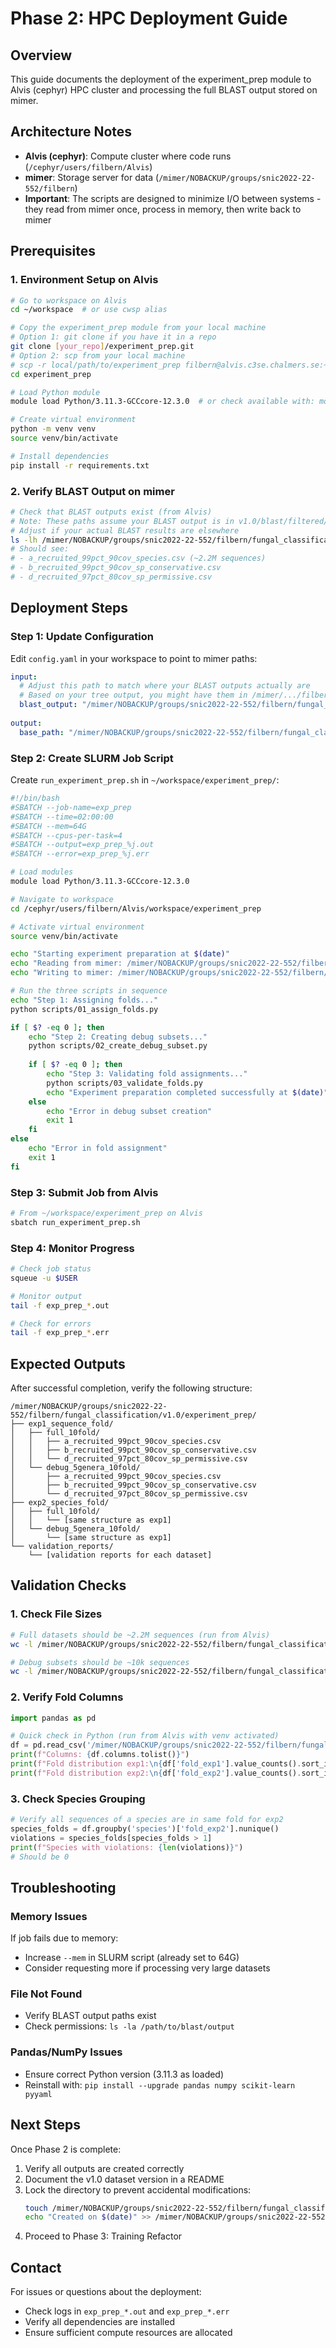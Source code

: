 # Phase 2: HPC Deployment Guide

## Overview
This guide documents the deployment of the experiment_prep module to Alvis (cephyr) HPC cluster and processing the full BLAST output stored on mimer.

## Architecture Notes
- **Alvis (cephyr)**: Compute cluster where code runs (`/cephyr/users/filbern/Alvis`)
- **mimer**: Storage server for data (`/mimer/NOBACKUP/groups/snic2022-22-552/filbern`)
- **Important**: The scripts are designed to minimize I/O between systems - they read from mimer once, process in memory, then write back to mimer

## Prerequisites

### 1. Environment Setup on Alvis
```bash
# Go to workspace on Alvis
cd ~/workspace  # or use cwsp alias

# Copy the experiment_prep module from your local machine
# Option 1: git clone if you have it in a repo
git clone [your_repo]/experiment_prep.git
# Option 2: scp from your local machine
# scp -r local/path/to/experiment_prep filbern@alvis.c3se.chalmers.se:~/workspace/
cd experiment_prep

# Load Python module
module load Python/3.11.3-GCCcore-12.3.0  # or check available with: module spider Python

# Create virtual environment
python -m venv venv
source venv/bin/activate

# Install dependencies
pip install -r requirements.txt
```

### 2. Verify BLAST Output on mimer
```bash
# Check that BLAST outputs exist (from Alvis)
# Note: These paths assume your BLAST output is in v1.0/blast/filtered/full/
# Adjust if your actual BLAST results are elsewhere
ls -lh /mimer/NOBACKUP/groups/snic2022-22-552/filbern/fungal_classification/v1.0/blast/filtered/full/
# Should see:
# - a_recruited_99pct_90cov_species.csv (~2.2M sequences)
# - b_recruited_99pct_90cov_sp_conservative.csv
# - d_recruited_97pct_80cov_sp_permissive.csv
```

## Deployment Steps

### Step 1: Update Configuration
Edit `config.yaml` in your workspace to point to mimer paths:
```yaml
input:
  # Adjust this path to match where your BLAST outputs actually are
  # Based on your tree output, you might have them in /mimer/.../filbern/data/blast_results/
  blast_output: "/mimer/NOBACKUP/groups/snic2022-22-552/filbern/fungal_classification/v1.0/blast/filtered/full"
  
output:
  base_path: "/mimer/NOBACKUP/groups/snic2022-22-552/filbern/fungal_classification/v1.0/experiment_prep"
```

### Step 2: Create SLURM Job Script
Create `run_experiment_prep.sh` in `~/workspace/experiment_prep/`:
```bash
#!/bin/bash
#SBATCH --job-name=exp_prep
#SBATCH --time=02:00:00
#SBATCH --mem=64G
#SBATCH --cpus-per-task=4
#SBATCH --output=exp_prep_%j.out
#SBATCH --error=exp_prep_%j.err

# Load modules
module load Python/3.11.3-GCCcore-12.3.0

# Navigate to workspace
cd /cephyr/users/filbern/Alvis/workspace/experiment_prep

# Activate virtual environment
source venv/bin/activate

echo "Starting experiment preparation at $(date)"
echo "Reading from mimer: /mimer/NOBACKUP/groups/snic2022-22-552/filbern/fungal_classification/v1.0/blast/filtered/full"
echo "Writing to mimer: /mimer/NOBACKUP/groups/snic2022-22-552/filbern/fungal_classification/v1.0/experiment_prep"

# Run the three scripts in sequence
echo "Step 1: Assigning folds..."
python scripts/01_assign_folds.py

if [ $? -eq 0 ]; then
    echo "Step 2: Creating debug subsets..."
    python scripts/02_create_debug_subset.py
    
    if [ $? -eq 0 ]; then
        echo "Step 3: Validating fold assignments..."
        python scripts/03_validate_folds.py
        echo "Experiment preparation completed successfully at $(date)"
    else
        echo "Error in debug subset creation"
        exit 1
    fi
else
    echo "Error in fold assignment"
    exit 1
fi
```

### Step 3: Submit Job from Alvis
```bash
# From ~/workspace/experiment_prep on Alvis
sbatch run_experiment_prep.sh
```

### Step 4: Monitor Progress
```bash
# Check job status
squeue -u $USER

# Monitor output
tail -f exp_prep_*.out

# Check for errors
tail -f exp_prep_*.err
```

## Expected Outputs

After successful completion, verify the following structure:

```
/mimer/NOBACKUP/groups/snic2022-22-552/filbern/fungal_classification/v1.0/experiment_prep/
├── exp1_sequence_fold/
│   ├── full_10fold/
│   │   ├── a_recruited_99pct_90cov_species.csv
│   │   ├── b_recruited_99pct_90cov_sp_conservative.csv
│   │   └── d_recruited_97pct_80cov_sp_permissive.csv
│   └── debug_5genera_10fold/
│       ├── a_recruited_99pct_90cov_species.csv
│       ├── b_recruited_99pct_90cov_sp_conservative.csv
│       └── d_recruited_97pct_80cov_sp_permissive.csv
├── exp2_species_fold/
│   ├── full_10fold/
│   │   └── [same structure as exp1]
│   └── debug_5genera_10fold/
│       └── [same structure as exp1]
└── validation_reports/
    └── [validation reports for each dataset]
```

## Validation Checks

### 1. Check File Sizes
```bash
# Full datasets should be ~2.2M sequences (run from Alvis)
wc -l /mimer/NOBACKUP/groups/snic2022-22-552/filbern/fungal_classification/v1.0/experiment_prep/exp1_sequence_fold/full_10fold/*.csv

# Debug subsets should be ~10k sequences
wc -l /mimer/NOBACKUP/groups/snic2022-22-552/filbern/fungal_classification/v1.0/experiment_prep/exp1_sequence_fold/debug_5genera_10fold/*.csv
```

### 2. Verify Fold Columns
```python
import pandas as pd

# Quick check in Python (run from Alvis with venv activated)
df = pd.read_csv('/mimer/NOBACKUP/groups/snic2022-22-552/filbern/fungal_classification/v1.0/experiment_prep/exp1_sequence_fold/full_10fold/a_recruited_99pct_90cov_species.csv')
print(f"Columns: {df.columns.tolist()}")
print(f"Fold distribution exp1:\n{df['fold_exp1'].value_counts().sort_index()}")
print(f"Fold distribution exp2:\n{df['fold_exp2'].value_counts().sort_index()}")
```

### 3. Check Species Grouping
```python
# Verify all sequences of a species are in same fold for exp2
species_folds = df.groupby('species')['fold_exp2'].nunique()
violations = species_folds[species_folds > 1]
print(f"Species with violations: {len(violations)}")
# Should be 0
```

## Troubleshooting

### Memory Issues
If job fails due to memory:
- Increase `--mem` in SLURM script (already set to 64G)
- Consider requesting more if processing very large datasets

### File Not Found
- Verify BLAST output paths exist
- Check permissions: `ls -la /path/to/blast/output`

### Pandas/NumPy Issues
- Ensure correct Python version (3.11.3 as loaded)
- Reinstall with: `pip install --upgrade pandas numpy scikit-learn pyyaml`

## Next Steps

Once Phase 2 is complete:
1. Verify all outputs are created correctly
2. Document the v1.0 dataset version in a README
3. Lock the directory to prevent accidental modifications:
   ```bash
   touch /mimer/NOBACKUP/groups/snic2022-22-552/filbern/fungal_classification/v1.0/experiment_prep/LOCKED
   echo "Created on $(date)" >> /mimer/NOBACKUP/groups/snic2022-22-552/filbern/fungal_classification/v1.0/experiment_prep/LOCKED
   ```
4. Proceed to Phase 3: Training Refactor

## Contact

For issues or questions about the deployment:
- Check logs in `exp_prep_*.out` and `exp_prep_*.err`
- Verify all dependencies are installed
- Ensure sufficient compute resources are allocated